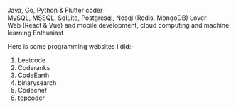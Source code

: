 <!-- 👋 Hi, I’m @ky90 -->
Java, Go, Python & Flutter coder </br>
MySQL, MSSQL, SqlLite, Postgresql, Nosql (Redis, MongoDB) Lover </br>
Web (React & Vue) and mobile development, cloud computing and machine learning Enthusiast </br>
<!-- - 🌱 I’m currently learning ... -->
<!-- - 💞️ I’m looking to collaborate on ... -->
<!-- -📫 How to reach me ... -->
 Here is some programming websites I did:- </br>
1. Leetcode
2. Coderanks
3. CodeEarth
4. binarysearch
5. Codechef
6. topcoder 

<!---
ky90/ky90 is a ✨ special ✨ repository because its `README.md` (this file) appears on your GitHub profile.
You can click the Preview link to take a look at your changes.
--->
